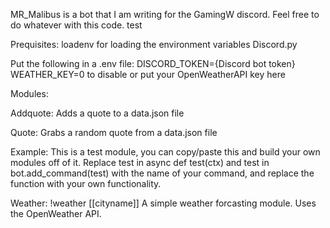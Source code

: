 MR_Malibus is a bot that I am writing for the GamingW discord.
Feel free to do whatever with this code.
test

Prequisites:
loadenv for loading the environment variables
Discord.py

Put the following in a .env file:
DISCORD_TOKEN={Discord bot token}
WEATHER_KEY=0 to disable or put your OpenWeatherAPI key here

Modules:

Addquote:
Adds a quote to a data.json file

Quote:
Grabs a random quote from a data.json file

Example:
This is a test module, you can copy/paste this and build your own modules off of it. Replace test in async def test(ctx) and test in bot.add_command(test) with the name of your command, and replace the function with your own functionality.

Weather:
!weather [[cityname]]
A simple weather forcasting module. Uses the OpenWeather API.




